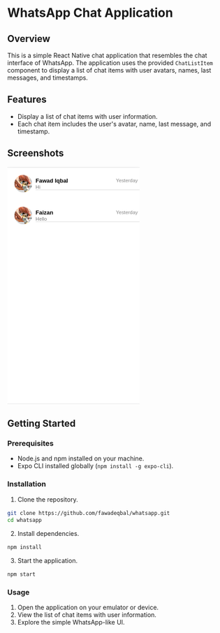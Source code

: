 # WhatsApp Chat Application

## Overview

This is a simple React Native chat application that resembles the chat interface of WhatsApp. The application uses the provided `ChatListItem` component to display a list of chat items with user avatars, names, last messages, and timestamps.

## Features

- Display a list of chat items with user information.
- Each chat item includes the user's avatar, name, last message, and timestamp.

## Screenshots

![Screenshot 1](assets/screenshot.png)

## Getting Started

### Prerequisites

- Node.js and npm installed on your machine.
- Expo CLI installed globally (`npm install -g expo-cli`).

### Installation

1. Clone the repository.

```bash
git clone https://github.com/fawadeqbal/whatsapp.git
cd whatsapp
```

2. Install dependencies.

```bash
npm install
```
3. Start the application.

```bash
npm start
```

### Usage
1. Open the application on your emulator or device.
2. View the list of chat items with user information.
3. Explore the simple WhatsApp-like UI.
